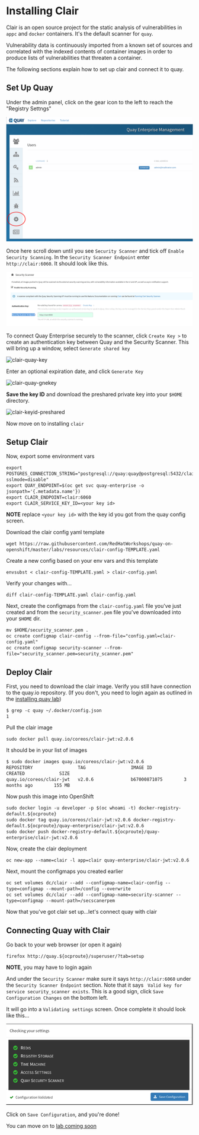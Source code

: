 # Installing Clair

Clair is an open source project for the static analysis of vulnerabilities in `appc` and `docker` containers. It's the default scanner for `quay`. 

Vulnerability data is continuously imported from a known set of sources and correlated with the indexed contents of container images in order to produce lists of vulnerabilities that threaten a container.

The following sections explain how to set up clair and connect it to quay.

## Set Up Quay

Under the admin panel, click on the gear icon to the left to reach the "Registry Settngs"


![clar-quay-reg-settings](images/quay-reg-settings.png)

Once here scroll down until you see `Security Scanner` and tick off `Enable Security Scanning`. In the `Security Scanner Endpoint` enter `http://clair:6060`. It should look like this.

![clair-sec-scan-sec](images/clair-settings.png)

To connect Quay Enterprise securely to the scanner, click `Create Key >` to create an authentication key between Quay and the Security Scanner. This will bring up a window, select `Generate shared key`


![clair-quay-key](https://coreos.com/quay-enterprise/docs/latest/img/security-scanner-generate-shared.png)

Enter an optional expiration date, and click `Generate Key`

![clair-quay-gnekey](https://coreos.com/quay-enterprise/docs/latest/img/security-scanner-generate-shared-dialog.png)

**Save the key ID** and download the preshared private key into your `$HOME` directory.

![clair-keyid-preshared](https://coreos.com/quay-enterprise/docs/latest/img/security-scanner-shared-key.png)

Now move on to installing `clair`

## Setup Clair

Now, export some environment vars

```
export POSTGRES_CONNECTION_STRING="postgresql://quay:quay@postgresql:5432/clair?sslmode=disable"
export QUAY_ENDPOINT=$(oc get svc quay-enterprise -o jsonpath='{.metadata.name'})
export CLAIR_ENDPOINT=clair:6060
export CLAIR_SERVICE_KEY_ID=<your key id>
```

**NOTE** replace `<your key id>` with the key id you got from the quay config screen.


Download the clair config yaml template

```
wget https://raw.githubusercontent.com/RedHatWorkshops/quay-on-openshift/master/labs/resources/clair-config-TEMPLATE.yaml
```

Create a new config based on your env vars and this template

```
envsubst < clair-config-TEMPLATE.yaml > clair-config.yaml
```

Verify your changes with...

```
diff clair-config-TEMPLATE.yaml clair-config.yaml
```

Next, create the configmaps from the `clair-config.yaml` file you've just created and from the `security_scanner.pem` file you've downloaded into your `$HOME` dir.

```
mv $HOME/security_scanner.pem .
oc create configmap clair-config --from-file="config.yaml=clair-config.yaml"
oc create configmap security-scanner --from-file="security_scanner.pem=security_scanner.pem"
```

## Deploy Clair

First, you need to download the clair image. Verify you still have connection to the quay.io repository. (If you don't, you need to login again as outlined in the [installing quay lab](0.installingquay.md#deploying-quay))

```
$ grep -c quay ~/.docker/config.json
1
```

Pull the clair image

```
sudo docker pull quay.io/coreos/clair-jwt:v2.0.6
```

It should be in your list of images

```
$ sudo docker images quay.io/coreos/clair-jwt:v2.0.6
REPOSITORY                 TAG                 IMAGE ID            CREATED             SIZE
quay.io/coreos/clair-jwt   v2.0.6              b67000871075        3 months ago        155 MB
```

Now push this image into OpenShift

```
sudo docker login -u developer -p $(oc whoami -t) docker-registry-default.${ocproute}
sudo docker tag quay.io/coreos/clair-jwt:v2.0.6 docker-registry-default.${ocproute}/quay-enterprise/clair-jwt:v2.0.6
sudo docker push docker-registry-default.${ocproute}/quay-enterprise/clair-jwt:v2.0.6
```

Now, create the clair deployment

```
oc new-app --name=clair -l app=clair quay-enterprise/clair-jwt:v2.0.6
```

Next, mount the configmaps you created earlier

```
oc set volumes dc/clair --add --configmap-name=clair-config --type=configmap --mount-path=/config --overwrite
oc set volumes dc/clair --add --configmap-name=security-scanner --type=configmap --mount-path=/secscanerpem
```

Now that you've got clair set up...let's connect quay with clair

## Connecting Quay with Clair

Go back to your web browser (or open it again)

```
firefox http://quay.${ocproute}/superuser/?tab=setup
```

**NOTE**, you may have to login again

And under the `Security Scanner` make sure it says `http://clair:6060` under the `Security Scanner Endpoint` section. Note that it says ` Valid key for service security_scanner exists`. This is a good sign, click `Save Configuration Changes` on the bottom left.

It will go into a `Validating settings` screen. Once complete it should look like this...

![clair-verified](images/quay-with-clair.png)


Click on `Save Configuration`, and you're done!

You can move on to [lab coming soon](../README.md)
